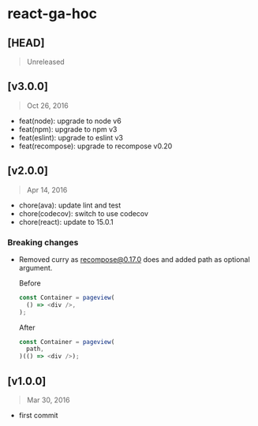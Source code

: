 # react-ga-hoc

## [HEAD]
> Unreleased

## [v3.0.0]
> Oct 26, 2016

* feat(node): upgrade to node v6
* feat(npm): upgrade to npm v3
* feat(eslint): upgrade to eslint v3
* feat(recompose): upgrade to recompose v0.20

## [v2.0.0]
> Apr 14, 2016

* chore(ava): update lint and test
* chore(codecov): switch to use codecov
* chore(react): update to 15.0.1

### **Breaking changes**

* Removed curry as recompose@0.17.0 does and added path as optional argument.

  Before

  ```js
  const Container = pageview(
    () => <div />,
  );
  ```

  After

  ```js
  const Container = pageview(
    path,
  )(() => <div />);
  ```


## [v1.0.0]
> Mar 30, 2016

* first commit
